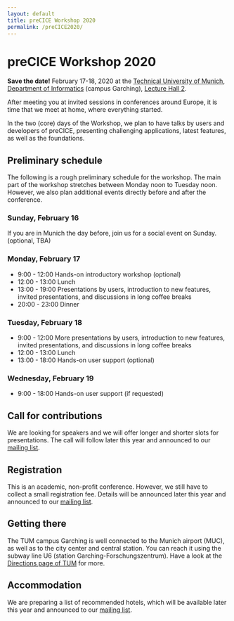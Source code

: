 ```yaml
---
layout: default
title: preCICE Workshop 2020
permalink: /preCICE2020/
---
```


# preCICE Workshop 2020

**Save the date!** February 17-18, 2020 at the [Technical University of Munich](https://www.tum.de/nc/en/), [Department of Informatics](http://www.in.tum.de/en/) (campus Garching), [Lecture Hall 2](https://portal.mytum.de/campus/roomfinder/roomfinder_viewmap?mapid=142&roomid=00.04.011@5604).

After meeting you at invited sessions in conferences around Europe,
it is time that we meet at home, where everything started.

In the two (core) days of the Workshop, we plan to have talks by users and developers
of preCICE, presenting challenging applications, latest features, as well as the foundations.

## Preliminary schedule

The following is a rough preliminary schedule for the workshop. The main part of the workshop stretches between Monday noon to Tuesday noon. However, we also plan additional events directly before and after the conference.

### Sunday, February 16

If you are in Munich the day before, join us for a social event on Sunday. (optional, TBA)

### Monday, February 17
* 9:00 - 12:00 Hands-on introductory workshop (optional)
* 12:00 - 13:00 Lunch
* 13:00 - 19:00 Presentations by users, introduction to new features, invited presentations, and discussions in long coffee breaks
* 20:00 - 23:00 Dinner

### Tuesday, February 18
* 9:00 - 12:00 More presentations by users, introduction to new features, invited presentations, and discussions in long coffee breaks
* 12:00 - 13:00 Lunch
* 13:00 - 18:00 Hands-on user support (optional)

### Wednesday, February 19

* 9:00 - 18:00 Hands-on user support (if requested)

## Call for contributions

We are looking for speakers and we will offer longer and shorter slots for presentations. The call will follow later this year and announced to our [mailing list](https://mailman.informatik.uni-stuttgart.de/mailman/listinfo/precice).

## Registration

This is an academic, non-profit conference. However, we still have to collect a small registration fee. Details will be announced later this year and announced to our [mailing list](https://mailman.informatik.uni-stuttgart.de/mailman/listinfo/precice).

## Getting there

The TUM campus Garching is well connected to the Munich airport (MUC), as well as to the city center and central station. You can reach it using the subway line U6 (station Garching-Forschungszentrum). Have a look at the [Directions page of TUM](https://www.tum.de/en/about-tum/contact-directions/) for more.

## Accommodation

We are preparing a list of recommended hotels, which will be available later this year and announced to our [mailing list](https://mailman.informatik.uni-stuttgart.de/mailman/listinfo/precice).
